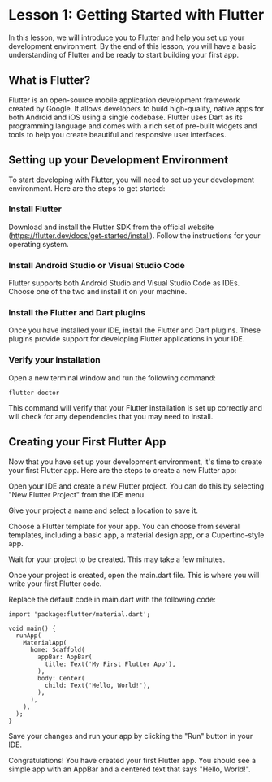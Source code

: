 # Lesson 1: Getting Started with Flutter

In this lesson, we will introduce you to Flutter and help you set up your development environment. By the end of this lesson, you will have a basic understanding of Flutter and be ready to start building your first app.

## What is Flutter?

Flutter is an open-source mobile application development framework created by Google. It allows developers to build high-quality, native apps for both Android and iOS using a single codebase. Flutter uses Dart as its programming language and comes with a rich set of pre-built widgets and tools to help you create beautiful and responsive user interfaces.

## Setting up your Development Environment

To start developing with Flutter, you will need to set up your development environment. Here are the steps to get started:

### Install Flutter

Download and install the Flutter SDK from the official website (https://flutter.dev/docs/get-started/install). Follow the instructions for your operating system.

### Install Android Studio or Visual Studio Code

Flutter supports both Android Studio and Visual Studio Code as IDEs. Choose one of the two and install it on your machine.

### Install the Flutter and Dart plugins

Once you have installed your IDE, install the Flutter and Dart plugins. These plugins provide support for developing Flutter applications in your IDE.

### Verify your installation

Open a new terminal window and run the following command:

```
flutter doctor
```

This command will verify that your Flutter installation is set up correctly and will check for any dependencies that you may need to install.

## Creating your First Flutter App

Now that you have set up your development environment, it's time to create your first Flutter app. Here are the steps to create a new Flutter app:

Open your IDE and create a new Flutter project. You can do this by selecting "New Flutter Project" from the IDE menu.

Give your project a name and select a location to save it.

Choose a Flutter template for your app. You can choose from several templates, including a basic app, a material design app, or a Cupertino-style app.

Wait for your project to be created. This may take a few minutes.

Once your project is created, open the main.dart file. This is where you will write your first Flutter code.

Replace the default code in main.dart with the following code:

```
import 'package:flutter/material.dart';

void main() {
  runApp(
    MaterialApp(
      home: Scaffold(
        appBar: AppBar(
          title: Text('My First Flutter App'),
        ),
        body: Center(
          child: Text('Hello, World!'),
        ),
      ),
    ),
  );
}
```

Save your changes and run your app by clicking the "Run" button in your IDE.

Congratulations! You have created your first Flutter app. You should see a simple app with an AppBar and a centered text that says "Hello, World!".